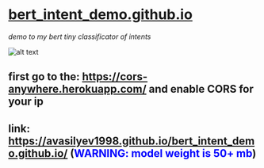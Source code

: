 # [bert_intent_demo.github.io](https://avasilyev1998.github.io/bert_intent_demo.github.io/)
*demo to my bert tiny classificator of intents*

![alt text](https://github.com/avasilyev1998/bert_intent_demo.github.io//blob/main/src/image.jpg?raw=true)

## first go to the: https://cors-anywhere.herokuapp.com/ and enable CORS for your ip

## link: https://avasilyev1998.github.io/bert_intent_demo.github.io/  (<span style="color:blue">**WARNING: model weight is 50+ mb**</span>)


